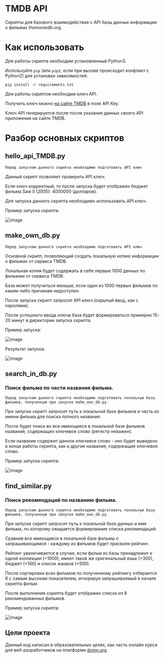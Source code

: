 # TMDB API

Скрипты для базового взаимодействия с API базы данных информации о фильмах themoviedb.org.

# Как использовать

Для работы скрипта необходим установленный Python3.

Используйте `pip` (или `pip3`, если при вызове происходит конфликт с Python2) для установки зависимостей:
```
pip install -r requirements.txt
```

Для работы скриптов необходим ключ API.

Получить ключ можно [на сайте TMDB](https://www.themoviedb.org/settings/api) в поле API Key.

Ключ API генерируется после после указания данных своего API приложения на сайте TMDB. 

# Разбор основных скриптов

## hello_api_TMDB.py

```Перед запуском данного скрипта необходимо подготовить API ключ```

Данный скрипт позволяет проверить API ключ.

Если ключ корректный, то после запуска будет отображен бюджет фильма Saw II (2005): 4000000 (долларов).

Для запуска данного скрипта необходимо использовать API ключ.

Пример запуска скрипта:

![image](https://github.com/e13q/RADC_lesson2/assets/110967581/656b6e22-0c35-4087-a53d-1c63f4fcc6b6)


## make_own_db.py

```Перед запуском данного скрипта необходимо подготовить API ключ```

Основной скрипт, позволяющий создать локальную копию информации о фильмах от сервиса TMDB.

Локальная копия будет содержать в себе первые 1000 данных по фильмам от сервиса TMDB.

База может получиться меньше, если один из 1000 первых фильмов по каким-либо причинам недоступен.

После запуска скрипт запросит API ключ (скрытый ввод, как с паролями).

После успешного ввода ключа база будет формироваться примерно 15-20 минут в директории запуска скрипта.



Пример запуска:

![image](https://github.com/e13q/RADC_lesson2/assets/110967581/817106a6-d914-40a5-8c3d-0f0c9d1fad9c)

Результат запуска:

![image](https://github.com/e13q/RADC_lesson2/assets/110967581/1af83966-c656-4f69-a41f-6a816bb1d3fd)


## search_in_db.py

### Поиск фильма по части названия фильма.

```Перед запуском данного скрипта необходимо подготовить локальную базу фильмов, полученную при запуске make_own_db.py.```

При запуске скрипт запросит путь к локальной базе фильмов и часть из имени фильма для поиска полного названия.

После будет поиск во все имеющиеся в локальной базе фильмов названий, содержащих ключевое слово (регистр неважен).

Если название содержит данное ключевое слово - оно будет выведено в конце работы скрипта, как и другие названия, содержащие ключевое слово.


Пример запуска скрипта:

![image](https://github.com/e13q/RADC_lesson2/assets/110967581/fe98b599-fc8f-4acf-813f-610c1363641a)


## find_similar.py

### Поиск рекомендаций по названию фильма.

```Перед запуском данного скрипта необходимо подготовить локальную базу фильмов, полученную при запуске make_own_db.py.```


При запуске скрипт запросит путь к локальной базе данных и имя фильма, по которому ожидается формирование списка рекомендаций.

Сравнив все имеющиеся в локальной базе фильмы с запрашивающимся - каждому из фильмов будет присвоен рейтинг.

Рейтинг увеличивается в случае, если фильм из базы принадлежит к одной коллекции (+1000), имеет такой же оригинальный язык (+300), бюджет (+100) и список жанров (+500).

После сортировки всех фильмов по полученному рейтингу отбирается 8 с самым высоким показателем, игнорируя запрашиваемый в начале скрипта фильм.

После выполнения скрипта будет отображен список из 8 рекомендованных фильмов.

Пример запуска скрипта:

![image](https://github.com/e13q/RADC_lesson2/assets/110967581/f1d4e8cc-737c-4fda-8741-c86d5ea63a2f)


## Цели проекта

Данный код написан в образовательных целях, как часть онлайн курса для веб-разработчиков на платформе [dvmn.org](https://dvmn.org/).
